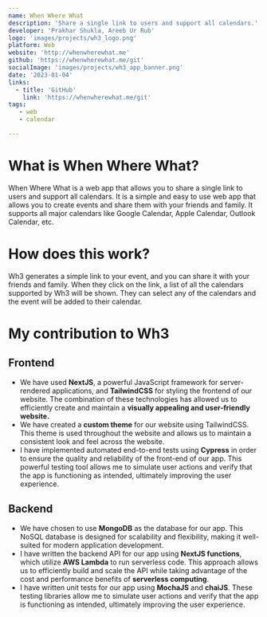 ```yaml
---
name: When Where What
description: 'Share a single link to users and support all calendars.'
developer: 'Prakhar Shukla, Areeb Ur Rub'
logo: 'images/projects/wh3_logo.png'
platform: Web
website: 'http://whenwherewhat.me'
github: 'https://whenwherewhat.me/git'
socialImage: 'images/projects/wh3_app_banner.png'
date: '2023-01-04'
links:
  - title: 'GitHub'
    link: 'https://whenwherewhat.me/git'
tags:
   - web
   - calendar

---
```


# What is When Where What?

When Where What is a web app that allows you to share a single link to users and support all calendars. It is a simple
and easy to use web app that allows you to create events and share them with your friends and family. It supports all
major calendars like Google Calendar, Apple Calendar, Outlook Calendar, etc.

# How does this work?

Wh3 generates a simple link to your event, and you can share it with your friends and family. When they click on the link, a list of all the calendars supported by Wh3 will be shown. They can select any of the calendars and the event will be added to their calendar.

# My contribution to Wh3

## Frontend
 - We have used **NextJS**, a powerful JavaScript framework for server-rendered applications, and **TailwindCSS** for styling the frontend of our website. The combination of these technologies has allowed us to efficiently create and maintain a **visually appealing and user-friendly website.**
 - We have created a **custom theme** for our website using TailwindCSS. This theme is used throughout the website and allows us to maintain a consistent look and feel across the website.
 - I have implemented automated end-to-end tests using **Cypress** in order to ensure the quality and reliability of the front-end of our app. This powerful testing tool allows me to simulate user actions and verify that the app is functioning as intended, ultimately improving the user experience.

## Backend
 - We have chosen to use **MongoDB** as the database for our app. This NoSQL database is designed for scalability and flexibility, making it well-suited for modern application development.
 - I have written the backend API for our app using **NextJS functions**, which utilize **AWS Lambda** to run serverless code. This approach allows us to efficiently build and scale the API while taking advantage of the cost and performance benefits of **serverless computing**.
 - I have written unit tests for our app using **MochaJS** and **chaiJS**. These testing libraries allow me to simulate user actions and verify that the app is functioning as intended, ultimately improving the user experience.

